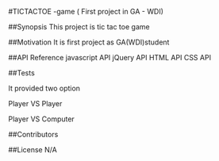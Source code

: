 #TICTACTOE -game ( First project in GA - WDI)

##Synopsis
This project is tic tac toe game


##Motivation
It is first project as GA(WDI)student

##API Reference
javascript API
jQuery API
HTML API
CSS API

##Tests

It provided two option

  Player VS Player

  Player VS Computer

##Contributors

##License
N/A

